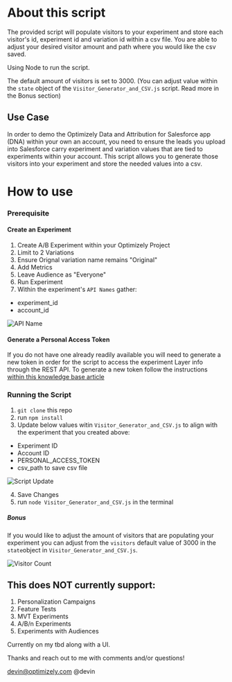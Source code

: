 # About this script
The provided script will populate visitors to your experiment and store each visitor's id, experiment id and variation id within a csv file. You are able to adjust your desired visitor amount and path where you would like the csv saved. 

Using Node to run the script.

The default amount of visitors is set to 3000. (You can adjust value within the `state` object of the `Visitor_Generator_and_CSV.js` script. Read more in the Bonus section)

## Use Case
In order to demo the Optimizely Data and Attribution for Salesforce app (DNA) within your own an account, you need to ensure the leads you upload into Salesforce carry experiment and variation values that are tied to experiments within your account. This script allows you to generate those visitors into your experiment and store the needed values into a csv. 

# How to use

### Prerequisite 

#### Create an Experiment
1. Create A/B Experiment within your Optimizely Project
2. Limit to 2 Variations
3. Ensure Orignal variation name remains "Original"
4. Add Metrics
5. Leave Audience as "Everyone"
6. Run Experiment
7. Within the experiment's `API Names` gather:
  - experiment_id
  - account_id
  
![API Name](https://i.imgur.com/7IriC1e.png)
  
#### Generate a Personal Access Token
If you do not have one already readily available you will need to generate a new token in order for the script to access the experiment Layer info through the REST API. To generate a new token follow the instructions [within this knowledge base article](https://help.optimizely.com/Integrate_Other_Platforms/Generate_a_personal_access_token_in_Optimizely_X_Web)
  
### Running the Script
1. `git clone` this repo
2. run `npm install`
3. Update below values witin `Visitor_Generator_and_CSV.js` to align with the experiment that you created above:
  - Experiment ID
  - Account ID
  - PERSONAL_ACCESS_TOKEN
  - csv_path to save csv file
 
 ![Script Update](https://i.imgur.com/unuY4LX.png)

4. Save Changes
5. run `node Visitor_Generator_and_CSV.js` in the terminal

##### Bonus

If you would like to adjust the amount of visitors that are populating your experiment you can adjust from the `visitors` default value of 3000 in the `state`object in `Visitor_Generator_and_CSV.js`.

![Visitor Count](https://i.imgur.com/fPuQffX.png)

## This does NOT currently support:

1. Personalization Campaigns
2. Feature Tests
3. MVT Experiments
4. A/B/n Experiments
5. Experiments with Audiences

Currently on my tbd along with a UI.

Thanks and reach out to me with comments and/or questions!

devin@optimizely.com
@devin
